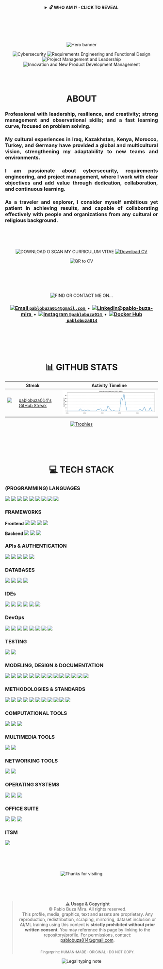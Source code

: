 <!-- README.md -->

<!-- Who am I? -->
<div align="center">
  <details>
    <summary><b>🔓 WHO AM I? · CLICK TO REVEAL</b></summary>
    <!-- Wave intro -->
    <img
      src="https://capsule-render.vercel.app/api?type=waving&height=110&color=0:00E7F7,50:7C3AED,100:22C55E&text=IDENTITY%20UNLOCKED&fontColor=ffffff&fontSize=22&animation=twinkling&fontAlign=50&fontAlignY=35"
      alt="Identity Unlocked" />
    <!-- Typing lines (multi-line) -->
<img
  src="https://readme-typing-svg.demolab.com?font=Orbitron&weight=800&size=18&pause=600&duration=3600&color=00E7F7&center=true&vCenter=true&width=900&lines=Hello%2C+I%27m+Pablo+Buza+Mira;I%27m+a+traveler+%E2%80%94+here+I%27m+in+Iraq!;Passionate+about+cybersecurity%2C+requirements+engineering%2C+and+project+management;I+am+22+years+old%2C+and+I+am+from+Spain!;Let%27s+build+something+great!"
  alt="Intro lines (slower)" />
    <!-- Photo -->
    <br/>
    <img
      src="https://drive.google.com/uc?export=view&id=1lubUglqCDT-4dE8pJahTOMslt5Avi4lS"
      alt="Pablo Buza Mira"
      width="260"
      style="border-radius:50%; box-shadow:0 0 0 3px #00E7F7;" />
    <!-- Actions -->
    <p>
      <a href="https://drive.google.com/file/d/1lubUglqCDT-4dE8pJahTOMslt5Avi4lS/view?usp=drive_link" target="_blank" rel="noopener noreferrer">
        <img src="https://img.shields.io/badge/VIEW%20PHOTO-111827?style=for-the-badge&logo=googledrive&logoColor=00E7F7" alt="View photo"/>
      </a>
      <a href="https://drive.google.com/uc?export=download&id=1lubUglqCDT-4dE8pJahTOMslt5Avi4lS" target="_blank" rel="noopener noreferrer">
        <img src="https://img.shields.io/badge/DOWNLOAD-111827?style=for-the-badge&logo=adobe&logoColor=F87171" alt="Download"/>
      </a>
    </p>
  </details>
</div>


<br/>
<br/>
<br/>
<br/>
<br/>

<!-- HERO -->
<p align="center">
  <img src="https://capsule-render.vercel.app/api?type=waving&height=180&color=0:111827,100:0ea5e9&text=Pablo%20Buza%20Mira&fontColor=ffffff&fontAlign=50&fontAlignY=35&desc=Software%20Engineering%20Student&descAlign=50&descAlignY=65" alt="Hero banner" />
</p>

<!-- LABELS -->
<p align="center">
  <img src="https://img.shields.io/badge/Cybersecurity-111827?style=for-the-badge&logo=probot&logoColor=0ea5e9" alt="Cybersecurity" />
  <img src="https://img.shields.io/badge/Requirements%20Engineering%20and%20Functional%20Design-111827?style=for-the-badge&logo=docsdotrs&logoColor=F97316" alt="Requirements Engineering and Functional Design" />
  <br/>
  <img src="https://img.shields.io/badge/Project%20Management%20and%20Leadership-111827?style=for-the-badge&logo=trello&logoColor=F59E0B" alt="Project Management and Leadership" />
  <img src="https://img.shields.io/badge/Innovation%20and%20New%20Product%20Development%20Management-111827?style=for-the-badge&logo=rocket&logoColor=22C55E" alt="Innovation and New Product Development Management" />
</p>
<br/>
<br/>

<!-- BIO -->
<h1 align="center">ABOUT</h1>

<h3 align="justify">
Professional with leadership, resilience, and creativity; strong management and observational skills; and a fast learning curve, focused on problem solving.
</h3>

<h3 align="justify">
My cultural experiences in <strong>Iraq</strong>, <strong>Kazakhstan</strong>, <strong>Kenya</strong>, <strong>Morocco</strong>, <strong>Turkey</strong>, and <strong>Germany</strong> have provided a global and multicultural vision, strengthening my adaptability to new teams and environments.
</h3>

<h3 align="justify">
I am passionate about <strong>cybersecurity</strong>, <strong>requirements engineering</strong>, and <strong>project management</strong>, where I work with clear objectives and add value through dedication, collaboration, and continuous learning.
</h3>

<h3 align="justify">
As a traveler and explorer, I consider myself ambitious yet patient in achieving results, and capable of collaborating effectively with people and organizations from any cultural or religious background.
</h3>

<br/>
<br/>
<br/>
<br/>

<!-- DOWNLOAD CV -->
<div align="center">
  <img
    src="https://readme-typing-svg.herokuapp.com?font=Orbitron&weight=700&size=22&pause=1000&color=00E7F7&center=true&vCenter=true&width=900&lines=DOWNLOAD+OR+SCAN+MY+CURRICULUM+VITAE"
    alt="DOWNLOAD O SCAN MY CURRICULUM VITAE" />
    <a href="https://drive.google.com/uc?export=download&id=1MzVCuE64A1AkMM9hPkIr0icho1XXJUpA">
      <img src="https://img.shields.io/badge/DOWNLOAD%20PDF-111827?style=for-the-badge&logo=adobeacrobatreader&logoColor=F87171" alt="Download CV">
    </a>
  <!-- QR -->
  <p>
    <img
      src="https://api.qrserver.com/v1/create-qr-code/?size=120x120&data=https%3A%2F%2Fdrive.google.com%2Ffile%2Fd%2F1MzVCuE64A1AkMM9hPkIr0icho1XXJUpA%2Fview%3Fusp%3Dsharing"
      alt="QR to CV" />
  </p>
</div>

<br/>
<br/>
<br/>
<br/>


<!-- CONTACT -->
<p align="center">
   <img
    src="https://readme-typing-svg.herokuapp.com?font=Orbitron&weight=700&size=22&pause=1000&color=00E7F7&center=true&vCenter=true&width=900&lines=FIND+OR+CONTACT+ME+ON"
    alt="FIND OR CONTACT ME ON..." />
</p>
<p align="center">
  <h3 align="center">
  <a href="mailto:pablobuza014@gmail.com" title="Email">
    <img src="https://cdn.simpleicons.org/gmail/EA4335" height="22" alt="Email"/>&nbsp;<code>pablobuza014@gmail.com</code>
  </a>
  &nbsp;•&nbsp;
  <a href="https://www.linkedin.com/in/pablo-buza-mira/" target="_blank" rel="noopener noreferrer" title="LinkedIn">
    <img src="https://raw.githubusercontent.com/rahuldkjain/github-profile-readme-generator/master/src/images/icons/Social/linked-in-alt.svg" alt="LinkedIn" width="40" height="30";<code>@pablo-buza-mira</code>
  </a>
  &nbsp;•&nbsp;
  <a href="https://www.instagram.com/pablobuza014" target="_blank" rel="noopener noreferrer" title="Instagram">
    <img src="https://cdn.simpleicons.org/instagram/E4405F" height="22" alt="Instagram"/>&nbsp;<code>@pablobuza014</code>
  </a>
  &nbsp;•&nbsp;
  <a href="https://hub.docker.com/u/pablobuza014" target="_blank" rel="noopener noreferrer" title="Docker Hub">
    <img src="https://cdn.simpleicons.org/docker/2496ED" height="22" alt="Docker Hub"/>&nbsp;<code>pablobuza014</code>
  </a>
    </h3>
</p>

<br/>
<br/>
<br/>
<br/>

<!-- STATS -->
<h1 align="center">📊 GITHUB STATS</h1>

| Streak | Activity Timeline |
|:--:|:--:|
| <a href="https://git.io/streak-stats" target="_blank" rel="noopener noreferrer"><img alt="pablobuza014's GitHub Streak" src="https://streak-stats.demolab.com?user=pablobuza014&theme=dark&hide_border=true&v=2" height="175" /></a> | <img src="https://raw.githubusercontent.com/pablobuza014/pablobuza014/main/assets/activity-years.svg" alt="Contributions timeline (2021–present)" width="520" /> |
<p align="center">
  <a href="https://github.com/ryo-ma/github-profile-trophy" target="_blank" rel="noopener noreferrer">
    <img src="https://github-profile-trophy.vercel.app/?username=pablobuza014&theme=onestar&no-bg=true&no-frame=true&v=2" alt="Trophies" />
  </a>
</p>

<br/>
<br/>
<br/>
<br/>

<!-- TECH STACK -->
<h1 align="center">💻 TECH STACK</h1>

<h3 align="justify">(PROGRAMMING) LANGUAGES</h3>
<p align="justify">
  <img src="https://img.shields.io/badge/-Python-3776AB?style=flat&logo=python&logoColor=white"/>
  <img src="https://img.shields.io/badge/-Java-007396?style=flat&logo=java&logoColor=white"/>
  <img src="https://img.shields.io/badge/-C++-00599C?style=flat&logo=cplusplus&logoColor=white"/>
  <img src="https://img.shields.io/badge/-R-276DC3?style=flat&logo=r&logoColor=white"/>
  <img src="https://img.shields.io/badge/-SQL-4479A1?style=flat&logo=postgresql&logoColor=white"/>
  <img src="https://img.shields.io/badge/-JavaScript-F7DF1E?style=flat&logo=javascript&logoColor=black"/>
  <img src="https://img.shields.io/badge/-TypeScript-3178C6?style=flat&logo=typescript&logoColor=white"/>
  <img src="https://img.shields.io/badge/-HTML-E34F26?style=flat&logo=html5&logoColor=white"/>
  <img src="https://img.shields.io/badge/-CSS-1572B6?style=flat&logo=css3&logoColor=white"/>
</p>


<h3 align="justify">FRAMEWORKS</h3>
<p align="justify"><b>Frontend   </b>
  <img src="https://img.shields.io/badge/-Next.js-000000?style=flat&logo=next.js&logoColor=white"/>
  <img src="https://img.shields.io/badge/-React-61DAFB?style=flat&logo=react&logoColor=black"/>
  <img src="https://img.shields.io/badge/-React%20Native-61DAFB?style=flat&logo=react&logoColor=black"/>
  <img src="https://img.shields.io/badge/-Tailwind_CSS-38B2AC?style=flat&logo=tailwind-css&logoColor=white"/>
</p>
<p align="justify"><b>Backend   </b>
  <img src="https://img.shields.io/badge/-Express-000000?style=flat&logo=express&logoColor=white"/>
  <img src="https://img.shields.io/badge/-FastAPI-009688?style=flat&logo=fastapi&logoColor=white"/>
  <img src="https://img.shields.io/badge/-Spring%20Boot-6DB33F?style=flat&logo=springboot&logoColor=white"/>
</p>



<h3 align="justify">APIs & AUTHENTICATION</h3>
<p align="justify">
  <img src="https://img.shields.io/badge/-REST-005571?style=flat"/>
  <img src="https://img.shields.io/badge/-GraphQL-E10098?style=flat&logo=graphql&logoColor=white"/>
  <img src="https://img.shields.io/badge/-OpenAPI%2fSwagger-85EA2D?style=flat&logo=swagger&logoColor=black"/>
  <img src="https://img.shields.io/badge/-JWT-000000?style=flat&logo=jsonwebtokens&logoColor=white"/>
  <img src="https://img.shields.io/badge/-OAuth%202.0-3D3C3C?style=flat"/>
</p>


<h3 align="justify">DATABASES</h3>
<p align="justify">
  <img src="https://img.shields.io/badge/-MySQL-4479A1?style=flat&logo=mysql&logoColor=white"/>
  <img src="https://img.shields.io/badge/-SQL%20Server-CC2927?style=flat&logo=microsoftsqlserver&logoColor=white"/>
  <img src="https://img.shields.io/badge/-MariaDB-003545?style=flat&logo=mariadb&logoColor=white"/>
  <img src="https://img.shields.io/badge/-HeidiSQL-009688?style=flat"/>
</p>


<h3 align="justify">IDEs</h3>
<p align="justify">
  <img src="https://img.shields.io/badge/-IntelliJ%20IDEA-000000?style=flat&logo=intellij-idea&logoColor=white"/>
  <img src="https://img.shields.io/badge/-Eclipse-2C2255?style=flat&logo=eclipse&logoColor=white"/>
  <img src="https://img.shields.io/badge/-Visual%20Studio-5C2D91?style=flat&logo=visual-studio&logoColor=white"/>
  <img src="https://img.shields.io/badge/-Microchip%20Studio-CC0000?style=flat&logo=microchip&logoColor=white"/>
  <img src="https://img.shields.io/badge/-Arduino%20IDE-00979D?style=flat&logo=arduino&logoColor=white"/>
  <img src="https://img.shields.io/badge/-Jupyter-FA0F00?style=flat&logo=jupyter&logoColor=white"/>
</p>



<h3 align="justify">DevOps</h3>
<p align="justify">
  <img src="https://img.shields.io/badge/-Git-F05032?style=flat&logo=git&logoColor=white"/>
  <img src="https://img.shields.io/badge/-GitHub-181717?style=flat&logo=github&logoColor=white"/>
  <img src="https://img.shields.io/badge/-GitHub%20Actions-2088FF?style=flat&logo=github-actions&logoColor=white"/>
  <img src="https://img.shields.io/badge/-Postman-FF6C37?style=flat&logo=postman&logoColor=white"/>
  <img src="https://img.shields.io/badge/-SonarQube-4E9BCD?style=flat&logo=sonarqube&logoColor=white"/>
  <img src="https://img.shields.io/badge/-SonarCloud-F3702A?style=flat&logo=sonarcloud&logoColor=white"/>
  <img src="https://img.shields.io/badge/-Zenhub-5C4EE5?style=flat&logo=zenhub&logoColor=white"/>
  <img src="https://img.shields.io/badge/-Clockify-03A9F4?style=flat&logo=clockify&logoColor=white"/>
</p>


<h3 align="justify">TESTING</h3>
<p align="justify">
  <img src="https://img.shields.io/badge/-JUnit-25A162?style=flat&logo=junit5&logoColor=white"/>
  <img src="https://img.shields.io/badge/-PyTest-0A9EDC?style=flat&logo=python&logoColor=white"/>
</p>



<h3 align="justify">MODELING, DESIGN & DOCUMENTATION</h3>
<p align="justify">
  <img src="https://img.shields.io/badge/-UML-005571?style=flat"/>
  <img src="https://img.shields.io/badge/-EER-005571?style=flat"/>
  <img src="https://img.shields.io/badge/-RDB-005571?style=flat"/>
  <img src="https://img.shields.io/badge/-draw.io-FF9900?style=flat&logo=diagramsdotnet&logoColor=white"/>
  <img src="https://img.shields.io/badge/-Figma-F24E1E?style=flat&logo=figma&logoColor=white"/>
  <img src="https://img.shields.io/badge/-Balsamiq-A60000?style=flat"/>
  <img src="https://img.shields.io/badge/-Canva-00C4CC?style=flat&logo=canva&logoColor=white"/>
  <img src="https://img.shields.io/badge/-Blender-F5792A?style=flat&logo=blender&logoColor=white"/>
  <img src="https://img.shields.io/badge/-AutoCAD-B41F1F?style=flat&logo=autodesk&logoColor=white"/>
  <img src="https://img.shields.io/badge/-LibreCAD-18A303?style=flat"/>
  <img src="https://img.shields.io/badge/-Tinkercad-FA3912?style=flat&logo=autodesk&logoColor=white"/>
  <img src="https://img.shields.io/badge/-Markdown-000000?style=flat&logo=markdown&logoColor=white"/>
  <img src="https://img.shields.io/badge/-LaTeX-008080?style=flat&logo=latex&logoColor=white"/>
  <img src="https://img.shields.io/badge/-GitHub%20Pages-222222?style=flat&logo=github&logoColor=white"/>
</p>



<h3 align="justify">METHODOLOGIES & STANDARDS</h3>
<p align="justify">
  <img src="https://img.shields.io/badge/-Agile-2496ED?style=flat&logo=agile&logoColor=white"/>
  <img src="https://img.shields.io/badge/-Scrum-009FDA?style=flat&logo=scrumalliance&logoColor=white"/>
  <img src="https://img.shields.io/badge/-PMBOK-FFC107?style=flat"/>
  <img src="https://img.shields.io/badge/-CMMI-4CAF50?style=flat"/>
  <img src="https://img.shields.io/badge/-TQM-FF5722?style=flat"/>
  <img src="https://img.shields.io/badge/-Business%20Model%20Canvas-3F51B5?style=flat"/>
  <img src="https://img.shields.io/badge/-Lean%20Canvas-8BC34A?style=flat"/>
  <img src="https://img.shields.io/badge/-SWOT-9C27B0?style=flat"/>
  <img src="https://img.shields.io/badge/-NPD-607D8B?style=flat"/>
  <img src="https://img.shields.io/badge/-TRIZ-FF9800?style=flat"/>
  <img src="https://img.shields.io/badge/-SCAMPER-673AB7?style=flat"/>
</p>



<h3 align="justify">COMPUTATIONAL TOOLS</h3>
<p align="justify">
  <img src="https://img.shields.io/badge/-GNU%20Octave-0790C0?style=flat&logo=octave&logoColor=white"/>
  <img src="https://img.shields.io/badge/-SageMath-8B0000?style=flat&logo=sagemath&logoColor=white"/>
  <img src="https://img.shields.io/badge/-GeoGebra-7851A9?style=flat&logo=geogebra&logoColor=white"/>
</p>



<h3 align="justify">MULTIMEDIA TOOLS</h3>
<p align="justify">
  <img src="https://img.shields.io/badge/-Filmora-000000?style=flat&logo=filmora&logoColor=white"/>
  <img src="https://img.shields.io/badge/-Camtasia-06B03E?style=flat&logo=techsmith&logoColor=white"/>
</p>



<h3 align="justify">NETWORKING TOOLS</h3>
<p align="justify">
  <img src="https://img.shields.io/badge/-Wireshark-1679A7?style=flat&logo=wireshark&logoColor=white"/>
  <img src="https://img.shields.io/badge/-Postman-FF6C37?style=flat&logo=postman&logoColor=white"/>
</p>



<h3 align="justify">OPERATING SYSTEMS</h3>
<p align="justify">
  <img src="https://img.shields.io/badge/-Ubuntu-FCC624?style=flat&logo=ubuntu&logoColor=white"/>
  <img src="https://img.shields.io/badge/-Linux%20Mint-87CF3E?style=flat&logo=linux-mint&logoColor=white"/>
  <img src="https://img.shields.io/badge/-Windows-0078D6?style=flat&logo=windows&logoColor=white"/>
</p>



<h3 align="justify">OFFICE SUITE</h3>
<p align="justify">
  <img src="https://img.shields.io/badge/-Google%20Workspace-4285F4?style=flat&logo=google&logoColor=white"/>
  <img src="https://img.shields.io/badge/-LibreOffice-18A303?style=flat&logo=libreoffice&logoColor=white"/>
  <img src="https://img.shields.io/badge/-Microsoft%20Office-D83B01?style=flat&logo=microsoft-office&logoColor=white"/>
</p>


<h3 align="justify">ITSM</h3>
<p align="justify">
  <img src="https://img.shields.io/badge/-iTop-005BAC?style=flat"/>
</p>


<br/>
<br/>
<br/>
<br/>


<!-- THANK YOU -->
<div align="center">
  <img
    src="https://readme-typing-svg.herokuapp.com?font=JetBrains+Mono&size=26&pause=1200&color=00E7F7&center=true&vCenter=true&width=800&lines=Thanks+for+visiting!;See+you+in+the+next+commit%20%E2%9C%85;Feel+free+to+connect+%F0%9F%91%8B"
    alt="Thanks for visiting" />
  </div>


<br/>
<br/>
<br/>
<br/>



<!-- LEGAL / COPYRIGHT NOTICE -->
<div align="center">
  <blockquote>
    <b>⚠️ Usage & Copyright</b><br/>
    © Pablo Buza Mira. All rights reserved.<br/>
    This profile, media, graphics, text and assets are proprietary.  
    Any reproduction, redistribution, scraping, mirroring, dataset inclusion or AI/ML training using this content is
    <b>strictly prohibited without prior written consent</b>.  
    You may reference this page by linking to the repository/profile. For permissions, contact:
    <a href="mailto:pablobuza014@gmail.com">pablobuza014@gmail.com</a>.
    <br/><br/>
    <sub>Fingerprint: HUMAN-MADE · ORIGINAL · DO NOT COPY.</sub>
  </blockquote>

  <img
    src="https://readme-typing-svg.demolab.com?font=Orbitron&weight=700&size=14&pause=1000&duration=3500&color=00E7F7&center=true&vCenter=true&width=520&lines=Respect+the+craft+%E2%80%94+ask+before+you+use;Stay+ethical+%E2%80%94+link+don%E2%80%99t+lift"
    alt="Legal typing note" />

</div>

